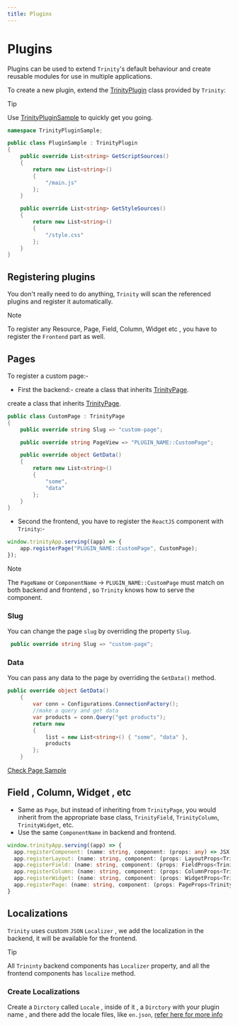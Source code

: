 ```yaml
---
title: Plugins
---
```


# Plugins

Plugins can be used to extend `Trinity`'s default behaviour and create reusable modules for use in multiple applications.

To create a new plugin, extend the [TrinityPlugin](~/api/AbanoubNassem.Trinity.Plugins.TrinityPlugin.yml) class provided by `Trinity`:

> [!TIP]
> Use [TrinityPluginSample](https://github.com/AbanoubNassem/TrinityPluginSample) to quickly get you going.

```csharp
namespace TrinityPluginSample;

public class PluginSample : TrinityPlugin
{
    public override List<string> GetScriptSources()
    {
        return new List<string>()
        {
            "/main.js"
        };
    }

    public override List<string> GetStyleSources()
    {
        return new List<string>()
        {
            "/style.css"
        };
    }
}
```

## Registering plugins

You don't really need to do anything, `Trinity` will scan the referenced plugins and register it automatically.

> [!NOTE]
> To register any Resource, Page, Field, Column, Widget etc , you have to register the `Frontend` part as well.

## Pages

To register a custom page:-

- First the backend:-
  create a class that inherits [TrinityPage](~/api/AbanoubNassem.Trinity.Pages.TrinityPage.yml).

create a class that inherits [TrinityPage](~/api/AbanoubNassem.Trinity.Pages.TrinityPage.yml).

```csharp
public class CustomPage : TrinityPage
{
    public override string Slug => "custom-page";

    public override string PageView => "PLUGIN_NAME::CustomPage";

    public override object GetData()
    {
        return new List<string>()
        {
            "some",
            "data"
        };
    }
}
```

- Second the frontend, you have to register the `ReactJS` component with `Trinity`:-

```typescript jsx
window.trinityApp.serving((app) => {
    app.registerPage("PLUGIN_NAME::CustomPage", CustomPage);
});

```

> [!NOTE]
> The `PageName` or `ComponentName` -> `PLUGIN_NAME::CustomPage` must match on both backend and frontend , so `Trinity` knows how to serve the component.

### Slug

You can change the page `slug` by overriding the property `Slug`.

```csharp
 public override string Slug => "custom-page";
```

### Data

You can pass any data to the page by overriding the `GetData()` method.

```csharp
public override object GetData()
    {
        var conn = Configurations.ConnectionFactory();
        //make a query and get data
        var products = conn.Query("get products");
        return new
        {
            list = new List<string>() { "some", "data" },
            products
        };
    }
```

[Check Page Sample](https://github.com/AbanoubNassem/TrinityPluginSample/blob/4aac495d252082d4acb0f1a6976ad955795f3a47/_plugin-frontend/src/custom_page.tsx#L11)

## Field , Column, Widget , etc

- Same as `Page`, but instead of inheriting from `TrinityPage`, you would inherit from the appropriate base class, `TrinityField`, `TrinityColumn`, `TrinityWidget`, etc.
- Use the same `ComponentName` in backend and frontend.

```typescript jsx
window.trinityApp.serving((app) => {
  app.registerComponent: (name: string, component: (props: any) => JSX.Element) => void;
  app.registerLayout: (name: string, component: (props: LayoutProps<TrinityLayout | any>) => JSX.Element) => void;
  app.registerField: (name: string, component: (props: FieldProps<TrinityField | any>) => JSX.Element) => void;
  app.registerColumn: (name: string, component: (props: ColumnProps<TrinityColumn | any>) => JSX.Element) => void;
  app.registerWidget: (name: string, component: (props: WidgetProps<TrinityWidget | any>) => JSX.Element) => void;
  app.registerPage: (name: string, component: (props: PageProps<TrinityPage>) => JSX.Element) => void;
}
```


## Localizations

`Trinity` uses custom `JSON` `Localizer` , we add the localization in the backend, it will be available for the frontend.

> [!TIP]
> All `Trininty` backend components has `Localizer` property, and all the frontend components has `localize` method.

### Create Localizations 

Create a `Dirctory` called `Locale` , inside of it , a `Dirctory` with your plugin name , and there add the locale files, like `en.json`, [refer here for more info](https://github.com/AbanoubNassem/TrinityPluginSample/tree/main/Locales/trinity-sample-plugin)
